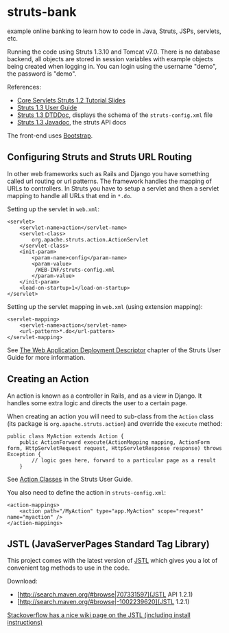 # struts-bank

example online banking to learn how to code in Java, Struts, JSPs, servlets, etc.

Running the code using Struts 1.3.10 and Tomcat v7.0. There is no database backend, all objects are stored in session variables with example objects being created when logging in. You can login using the username "demo", the password is "demo".

References:

* [Core Servlets Struts 1.2 Tutorial Slides](http://courses.coreservlets.com/Course-Materials/struts.html)
* [Struts 1.3 User Guide](http://struts.apache.org/release/1.3.x/userGuide/index.html)
* [Struts 1.3 DTDDoc](http://struts.apache.org/release/1.3.x/struts-core/dtddoc/index.html), displays the schema of the `struts-config.xml` file
* [Struts 1.3 Javadoc](http://struts.apache.org/release/1.3.x/apidocs/index.html), the struts API docs

The front-end uses [Bootstrap](http://twitter.github.io/bootstrap/).

## Configuring Struts and Struts URL Routing

In other web frameworks such as Rails and Django you have something called url routing or url patterns. The framework handles the mapping of URLs to controllers. In Struts you have to setup a servlet and then a servlet mapping to handle all URLs that end in `*.do`.

Setting up the servlet in `web.xml`:

    <servlet>
        <servlet-name>action</servlet-name>
        <servlet-class>
            org.apache.struts.action.ActionServlet
        </servlet-class>
        <init-param>
            <param-name>config</param-name>
            <param-value>
             /WEB-INF/struts-config.xml
            </param-value>
        </init-param>
        <load-on-startup>1</load-on-startup>
    </servlet>

Setting up the servlet mapping in `web.xml` (using extension mapping):

    <servlet-mapping>
        <servlet-name>action</servlet-name>
        <url-pattern>*.do</url-pattern>
    </servlet-mapping>

See [The Web Application Deployment Descriptor](http://struts.apache.org/release/1.3.x/userGuide/configuration.html#dd_config) chapter of the Struts User Guide for more information.

## Creating an Action

An action is known as a controller in Rails, and as a view in Django. It handles some extra logic and directs the user to a certain page.

When creating an action you will need to sub-class from the `Action` class (its package is `org.apache.struts.action`) and override the `execute` method:


    public class MyAction extends Action {
        public ActionForward execute(ActionMapping mapping, ActionForm form, HttpServletRequest request, HttpServletResponse response) throws Exception {
            // logic goes here, forward to a particular page as a result
        }

See [Action Classes](http://struts.apache.org/release/1.3.x/userGuide/building_controller.html#action_classes) in the Struts User Guide.

You also need to define the action in `struts-config.xml`:

    <action-mappings>
        <action path="/MyAction" type="app.MyAction" scope="request" name="myaction" />
    </action-mappings>

## JSTL (JavaServerPages Standard Tag Library)

This project comes with the latest version of [JSTL](https://jstl.java.net/) which gives you a lot of convenient tag methods to use in the code.

Download:

* [http://search.maven.org/#browse|707331597](JSTL API 1.2.1)
* [http://search.maven.org/#browse|-1002239620](JSTL 1.2.1)

[Stackoverflow has a nice wiki page on the JSTL (including install instructions)](http://stackoverflow.com/tags/jstl/info)
